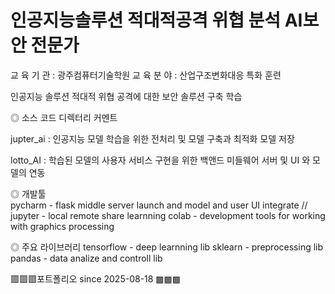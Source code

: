 # 인공지능솔루션 적대적공격 위협 분석 AI보안 전문가

교 육 기 관 : 광주컴퓨터기술학원
교 육 분 야 : 산업구조변화대응 특화 훈련

인공지능 솔루션 적대적 위협 공격에 대한 보안 솔루션 구축 학습

◎ 소스 코드 디렉터리 커멘트

jupter_ai : 인공지능 모델 학습을 위한 전처리 및 모델 구축과 최적화 모델 저장

lotto_AI : 학습된 모델의 사용자 서비스 구현을 위한 백앤드 미들웨어 서버 및 UI 와 모델의 연동

◎ 개발툴  
pycharm - flask middle server launch and model and user UI integrate
//
jupyter - local remote share learnning
colab - development tools for working with graphics processing

◎ 주요 라이브러리
tensorflow - deep learnning lib
sklearn - preprocessing lib
pandas - data analize and controll lib

▩▩▩포트폴리오 since 2025-08-18 ▩▩▩
